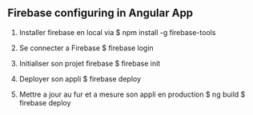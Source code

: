 ## Firebase configuring in Angular App

1. Installer firebase en local via 
    $ npm install -g firebase-tools

2. Se connecter a Firebase
    $ firebase login
    
3. Initialiser son projet firebase
    $ firebase init

4. Deployer son appli
    $ firebase deploy

5. Mettre a jour au fur et a mesure son appli en production
    $ ng build
    $ firebase deploy